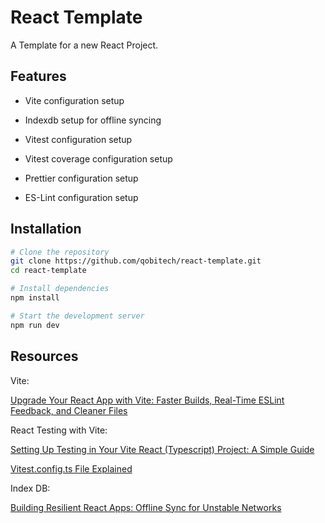 # React Template

A Template for a new React Project.

## Features

- Vite configuration setup

- Indexdb setup for offline syncing

- Vitest configuration setup

- Vitest coverage configuration setup

- Prettier configuration setup

- ES-Lint configuration setup

## Installation

```bash
# Clone the repository
git clone https://github.com/qobitech/react-template.git
cd react-template

# Install dependencies
npm install

# Start the development server
npm run dev
```

## Resources

Vite:

[Upgrade Your React App with Vite: Faster Builds, Real-Time ESLint Feedback, and Cleaner Files](https://medium.com/@edekobifrank/upgrade-your-react-app-with-vite-faster-builds-real-time-eslint-feedback-and-cleaner-files-c37b5b0f1ed0)

React Testing with Vite:

[Setting Up Testing in Your Vite React (Typescript) Project: A Simple Guide](https://medium.com/@edekobifrank/setting-up-testing-in-your-vite-react-typescript-project-a-simple-guide-4e4ac0c832b0)

[Vitest.config.ts File Explained](https://medium.com/@edekobifrank/vite-config-ts-file-explained-716b7b29f862)

Index DB:

[Building Resilient React Apps: Offline Sync for Unstable Networks](https://medium.com/@edekobifrank/building-resilient-react-apps-offline-sync-for-unstable-networks-2374e91f597b)
